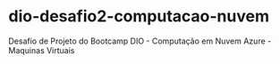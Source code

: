 # dio-desafio2-computacao-nuvem
Desafio de Projeto do Bootcamp DIO - Computação em Nuvem Azure - Maquinas Virtuais

